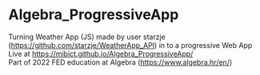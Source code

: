 # Algebra_ProgressiveApp
Turning Weather App (JS) made by user starzje (https://github.com/starzje/WeatherApp_API) in to a progressive Web App <br>
Live at https://mibict.github.io/Algebra_ProgressiveApp/ 
<br>
Part of 2022 FED education at Algebra (https://www.algebra.hr/en/)
